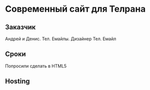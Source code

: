 # Современный сайт для Телрана

## Заказчик

Андрей и Денис.
Тел. 
Емайлы.
Дизайнер
Тел. Емайл

## Сроки

Попросили сделать в HTML5

## Hosting
